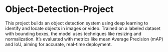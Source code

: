 # Object-Detection-Project
This project builds an object detection system using deep learning to identify and locate objects in images or video. Trained on a labeled dataset with bounding boxes, the model uses techniques like resizing and normalization. It’s evaluated with metrics like mean Average Precision (mAP) and IoU, aiming for accurate, real-time deployment.
